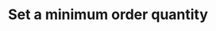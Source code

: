 ---
title: "Set a minimum order quantity"
name: "channelmeta_trade"
key: "minimum_order_qty"
description: "The minimum qty each product must be ordered in. This is usually set on the actual product meta. See the solution https://stock2shop.freshdesk.com/a/solutions/articles/19000108765"
user_friendly_description: "You can set a standard minimum order qty per product if required. When using this setting each product will have the same minimum order quality. If you ERP / Accounting system supports unit of measure we can programmatically set the minimum order quantity to be the lowest unit of measure per specific product. This will require custom development."
default: "1"
values: []
tags: [channelmeta,trade]
type: "meta"
process: "orders"
headless: true
---
